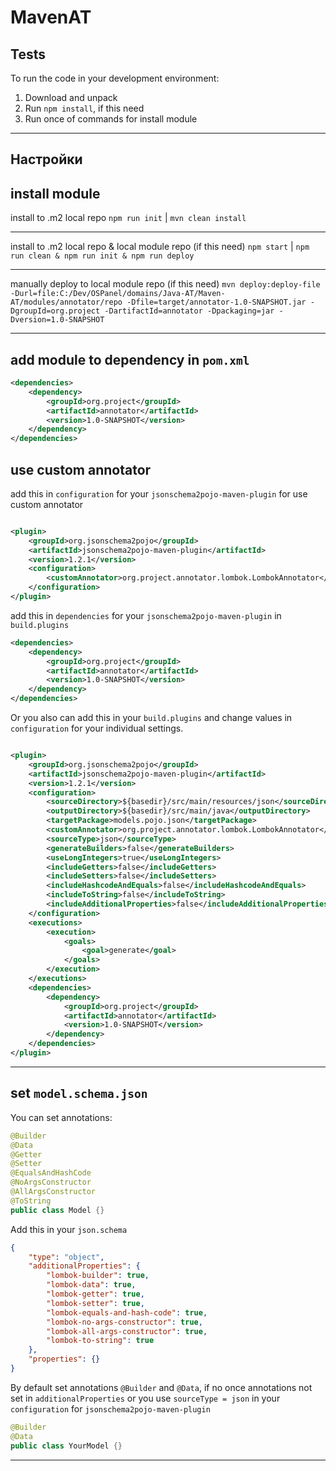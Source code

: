 MavenAT
======================

Tests
-----------
To run the code in your development environment:

1. Download and unpack
2. Run `npm install`, if this need
3. Run once of commands for install module

***********************************************

Настройки
-----

install module
-----
install to .m2 local repo
`npm run init` | `mvn clean install`

-----
install to .m2 local repo & local module repo (if this need)
`npm start` | `npm run clean & npm run init & npm run deploy`

-----
manually deploy to local module repo (if this need)
`mvn deploy:deploy-file -Durl=file:C:/Dev/OSPanel/domains/Java-AT/Maven-AT/modules/annotator/repo -Dfile=target/annotator-1.0-SNAPSHOT.jar -DgroupId=org.project -DartifactId=annotator -Dpackaging=jar -Dversion=1.0-SNAPSHOT`

***********************************************

add module to dependency in `pom.xml`
-----

```xml
<dependencies>
    <dependency>
        <groupId>org.project</groupId>
        <artifactId>annotator</artifactId>
        <version>1.0-SNAPSHOT</version>
    </dependency>
</dependencies>
```

use custom annotator
-----

add this in `configuration` for your `jsonschema2pojo-maven-plugin` for use custom annotator

```xml

<plugin>
    <groupId>org.jsonschema2pojo</groupId>
    <artifactId>jsonschema2pojo-maven-plugin</artifactId>
    <version>1.2.1</version>
    <configuration>
        <customAnnotator>org.project.annotator.lombok.LombokAnnotator</customAnnotator>
    </configuration>
</plugin>
```

add this in `dependencies` for your `jsonschema2pojo-maven-plugin` in `build.plugins`

```xml
<dependencies>
    <dependency>
        <groupId>org.project</groupId>
        <artifactId>annotator</artifactId>
        <version>1.0-SNAPSHOT</version>
    </dependency>
</dependencies>
```

Or you also can add this in your `build.plugins` and change values in `configuration` for your individual settings.

```xml

<plugin>
    <groupId>org.jsonschema2pojo</groupId>
    <artifactId>jsonschema2pojo-maven-plugin</artifactId>
    <version>1.2.1</version>
    <configuration>
        <sourceDirectory>${basedir}/src/main/resources/json</sourceDirectory>
        <outputDirectory>${basedir}/src/main/java</outputDirectory>
        <targetPackage>models.pojo.json</targetPackage>
        <customAnnotator>org.project.annotator.lombok.LombokAnnotator</customAnnotator>
        <sourceType>json</sourceType>
        <generateBuilders>false</generateBuilders>
        <useLongIntegers>true</useLongIntegers>
        <includeGetters>false</includeGetters>
        <includeSetters>false</includeSetters>
        <includeHashcodeAndEquals>false</includeHashcodeAndEquals>
        <includeToString>false</includeToString>
        <includeAdditionalProperties>false</includeAdditionalProperties>
    </configuration>
    <executions>
        <execution>
            <goals>
                <goal>generate</goal>
            </goals>
        </execution>
    </executions>
    <dependencies>
        <dependency>
            <groupId>org.project</groupId>
            <artifactId>annotator</artifactId>
            <version>1.0-SNAPSHOT</version>
        </dependency>
    </dependencies>
</plugin>
```

***********************************************

set `model.schema.json`
-----

You can set annotations:
```java
@Builder
@Data
@Getter
@Setter
@EqualsAndHashCode
@NoArgsConstructor
@AllArgsConstructor
@ToString
public class Model {}
```

Add this in your `json.schema`

```json
{
    "type": "object",
    "additionalProperties": {
        "lombok-builder": true,
        "lombok-data": true,
        "lombok-getter": true,
        "lombok-setter": true,
        "lombok-equals-and-hash-code": true,
        "lombok-no-args-constructor": true,
        "lombok-all-args-constructor": true,
        "lombok-to-string": true
    },
    "properties": {}
}
```

By default set annotations `@Builder` and `@Data`, if no once annotations not set in `additionalProperties` or you use `sourceType = json` in your `configuration` for `jsonschema2pojo-maven-plugin`
```java
@Builder
@Data
public class YourModel {}
```

***********************************************
